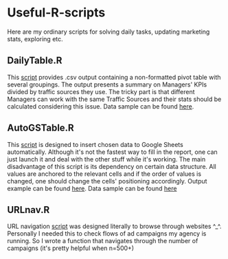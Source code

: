 # Useful-R-scripts
Here are my ordinary scripts for solving daily tasks, updating marketing stats, exploring etc.

## DailyTable.R
This [script](https://github.com/MariiaChernysh/Useful-R-scripts/blob/master/DailyTable.R) provides .csv output containing a non-formatted pivot table with several groupings.
The output presents a summary on Managers' KPIs divided by traffic sources they use. The tricky part is that different Managers can work with the same Traffic Sources and their stats should be calculated considering this issue. Data sample can be found [here](https://drive.google.com/file/d/1qc4ehDXPkuVnmfeAPpuALehgqDn1_pBC/view?usp=sharing).

## AutoGSTable.R
This [script](https://github.com/MariiaChernysh/Useful-R-scripts/blob/master/AutoGSTable.R) is designed to insert chosen data to Google Sheets automatically. Although it's not the fastest way to fill in the report, one can just launch it and deal with the other stuff while it's working. The main disadvantage of this script is its dependency on certain data structure. All values are anchored to the relevant cells and if the order of values is changed, one should change the cells' positioning accordingly. Output example can be found [here](https://prnt.sc/vngzy1). Data sample can be found [here](https://drive.google.com/file/d/1gzQD9-_LIW7k9HO8cnM_0fOZKvaFdOQb/view?usp=sharing)


## URLnav.R
URL navigation [script](https://github.com/MariiaChernysh/Useful-R-scripts/blob/master/URLnav.R) was designed literally to browse through websites ^_^. Personally I needed this to check flows of ad campaigns my agency is running. So I wrote a function that navigates through the number of campaigns (it's pretty helpful when n=500+)

